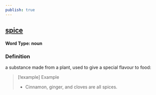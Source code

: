 ```yaml
---
publish: true
---
```

## [spice](https://dictionary.cambridge.org/dictionary/english/spice)

#### Word Type: noun
### Definition
a substance made from a plant, used to give a special flavour to food:

>[!example] Example
> - Cinnamon, ginger, and cloves are all spices.
